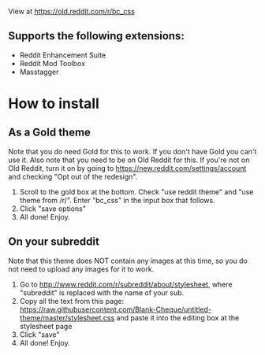 View at https://old.reddit.com/r/bc_css

## Supports the following extensions:
* Reddit Enhancement Suite
* Reddit Mod Toolbox
* Masstagger

# How to install
## As a Gold theme
Note that you do need Gold for this to work. If you don't have Gold you can't use it. Also note that you need to be on Old Reddit for this. If you're not on Old Reddit, turn it on by going to https://new.reddit.com/settings/account and checking "Opt out of the redesign".
1. Scroll to the gold box at the bottom. Check "use reddit theme" and "use theme from /r/". Enter "bc_css" in the input box that follows. 
2. Click "save options"
3. All done! Enjoy. 

## On your subreddit
Note that this theme does NOT contain any images at this time, so you do not need to upload any images for it to work.
1. Go to http://www.reddit.com/r/subreddit/about/stylesheet, where "subreddit" is replaced with the name of your sub. 
2. Copy all the text from this page: https://raw.githubusercontent.com/Blank-Cheque/untitled-theme/master/stylesheet.css and paste it into the editing box at the stylesheet page
3. Click "save"
4. All done! Enjoy. 
